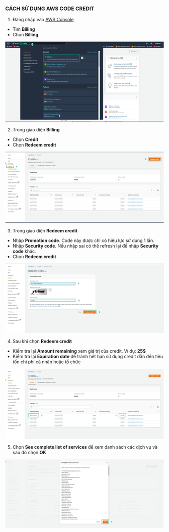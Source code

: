 ### CÁCH SỬ DỤNG AWS CODE CREDIT

1. Đăng nhập vào [AWS Console](https://aws.amazon.com/console/)

- Tìm **Billing**
- Chọn **Billing**


![Credit Code](/images/0001-creditcode.png)


2. Trong giao diện **Billing**

- Chọn **Credit**
- Chọn **Redeem credit**

![Credit Code](/images/0002-creditcode.png)


3. Trong giao diện **Redeem credit**

- Nhập **Promotion code**. Code này được chỉ có hiệu lực sử dụng 1 lần.
- Nhập **Security code**. Nếu nhập sai có thể refresh lại để nhập **Security code** khác.
- Chọn **Redeem credit**

![Credit Code](/images/0003-creditcode.png)



4. Sau khi chọn **Redeem credit**

- Kiểm tra lại **Amount remaining** xem giá trị của credit. Ví dụ: **25$**
- Kiểm tra lại **Expiration date** để tránh hết hạn sử dụng credit dẫn đến tiêu tốn chi phí cá nhân hoặc tổ chức

![Credit Code](/images/0004-creditcode.png)


5. Chọn **See complete list of services** để xem danh sách các dịch vụ và sau đó chọn **OK**

![Credit Code](/images/0005-creditcode.png) 
 
